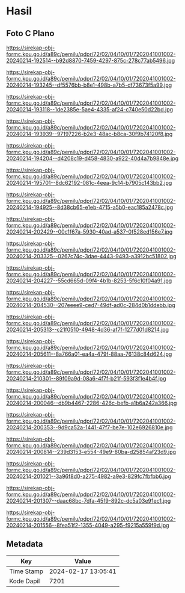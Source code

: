 # Hasil

## Foto C Plano

https://sirekap-obj-formc.kpu.go.id/a89c/pemilu/pdpr/72/02/04/10/01/7202041001002-20240214-192514--b92d8870-7459-4297-875c-278c77ab5496.jpg

https://sirekap-obj-formc.kpu.go.id/a89c/pemilu/pdpr/72/02/04/10/01/7202041001002-20240214-193245--df5576bb-b8e1-498b-a7b5-df73673f5a99.jpg

https://sirekap-obj-formc.kpu.go.id/a89c/pemilu/pdpr/72/02/04/10/01/7202041001002-20240214-193118--1de2385e-5ae4-4335-af24-c740e50d22bd.jpg

https://sirekap-obj-formc.kpu.go.id/a89c/pemilu/pdpr/72/02/04/10/01/7202041001002-20240214-193939--97197226-b2e3-48ac-b8ca-30f9b74120f8.jpg

https://sirekap-obj-formc.kpu.go.id/a89c/pemilu/pdpr/72/02/04/10/01/7202041001002-20240214-194204--d4208c19-d458-4830-a922-40d4a7b9848e.jpg

https://sirekap-obj-formc.kpu.go.id/a89c/pemilu/pdpr/72/02/04/10/01/7202041001002-20240214-195701--8dc62192-081c-4eea-9c14-b7905c143bb2.jpg

https://sirekap-obj-formc.kpu.go.id/a89c/pemilu/pdpr/72/02/04/10/01/7202041001002-20240214-194925--8d38cb65-e1eb-4715-a5b0-eac185a2478c.jpg

https://sirekap-obj-formc.kpu.go.id/a89c/pemilu/pdpr/72/02/04/10/01/7202041001002-20240214-202429--00c1f67a-5930-40ad-a537-0f528ed156e7.jpg

https://sirekap-obj-formc.kpu.go.id/a89c/pemilu/pdpr/72/02/04/10/01/7202041001002-20240214-203325--0267c74c-3dae-4443-9493-a3912bc51802.jpg

https://sirekap-obj-formc.kpu.go.id/a89c/pemilu/pdpr/72/02/04/10/01/7202041001002-20240214-204227--55cd665d-09f4-4b1b-8253-5f6c10f04a91.jpg

https://sirekap-obj-formc.kpu.go.id/a89c/pemilu/pdpr/72/02/04/10/01/7202041001002-20240214-204530--207eeee9-ced7-49df-ad0c-284d0b1ddebb.jpg

https://sirekap-obj-formc.kpu.go.id/a89c/pemilu/pdpr/72/02/04/10/01/7202041001002-20240214-205313--c21f0510-4948-4d36-af7f-1277d01d8214.jpg

https://sirekap-obj-formc.kpu.go.id/a89c/pemilu/pdpr/72/02/04/10/01/7202041001002-20240214-205611--8a766a01-ea4a-479f-88aa-76138c84d624.jpg

https://sirekap-obj-formc.kpu.go.id/a89c/pemilu/pdpr/72/02/04/10/01/7202041001002-20240214-210301--89f09a9d-08a6-4f7f-b21f-593f3f1e4b4f.jpg

https://sirekap-obj-formc.kpu.go.id/a89c/pemilu/pdpr/72/02/04/10/01/7202041001002-20240214-200046--db9b4467-2286-426c-befb-a1b6a242a366.jpg

https://sirekap-obj-formc.kpu.go.id/a89c/pemilu/pdpr/72/02/04/10/01/7202041001002-20240214-200353--9d9ca52a-1441-47f7-be7e-102e6926810e.jpg

https://sirekap-obj-formc.kpu.go.id/a89c/pemilu/pdpr/72/02/04/10/01/7202041001002-20240214-200814--239d3153-e554-49e9-80ba-d25854af23d9.jpg

https://sirekap-obj-formc.kpu.go.id/a89c/pemilu/pdpr/72/02/04/10/01/7202041001002-20240214-201021--3a96f8d0-a275-4982-a9e3-829fc7fbfbb6.jpg

https://sirekap-obj-formc.kpu.go.id/a89c/pemilu/pdpr/72/02/04/10/01/7202041001002-20240214-201307--daac68bc-7dfa-45f9-892c-dc5a03e91ec1.jpg

https://sirekap-obj-formc.kpu.go.id/a89c/pemilu/pdpr/72/02/04/10/01/7202041001002-20240214-201556--8fea51f2-1355-4049-a295-f9215a559f9d.jpg


## Metadata

| Key        | Value               |
| ---------- | ------------------- |
| Time Stamp | 2024-02-17 13:05:41 |
| Kode Dapil | 7201                |



